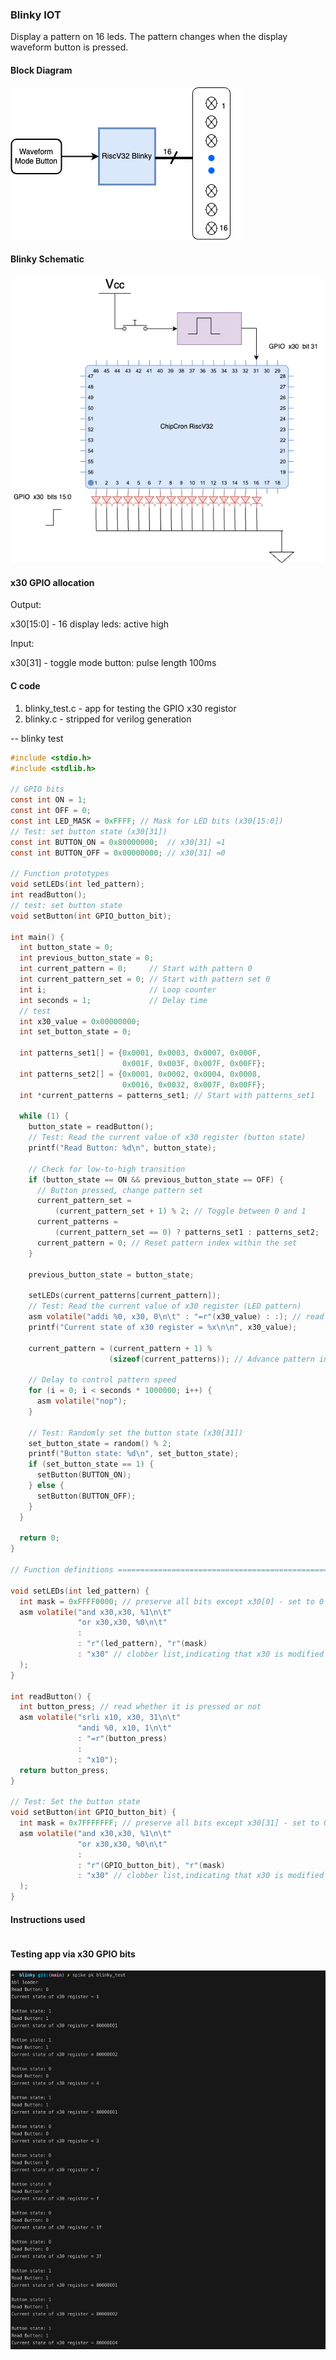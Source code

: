 ### Blinky IOT
Display a pattern on 16 leds. The pattern changes when the display waveform button is pressed.

#### Block Diagram
![image](../../images/blinky_bd.png)

#### Blinky Schematic
![image](../../images/riscv_blinky.png)

#### x30 GPIO allocation
Output:

x30[15:0] - 16 display leds: active high

Input:

x30[31] - toggle mode button: pulse length 100ms

#### C code
1. blinky_test.c - app for testing the GPIO x30 registor
1. blinky.c - stripped for verilog generation

-- blinky test
``` C
#include <stdio.h>
#include <stdlib.h>

// GPIO bits
const int ON = 1;
const int OFF = 0;
const int LED_MASK = 0xFFFF; // Mask for LED bits (x30[15:0])
// Test: set button state (x30[31])
const int BUTTON_ON = 0x80000000;  // x30[31] =1
const int BUTTON_OFF = 0x00000000; // x30[31] =0

// Function prototypes
void setLEDs(int led_pattern);
int readButton();
// test: set button state
void setButton(int GPIO_button_bit);

int main() {
  int button_state = 0;
  int previous_button_state = 0;
  int current_pattern = 0;     // Start with pattern 0
  int current_pattern_set = 0; // Start with pattern set 0
  int i;                       // Loop counter
  int seconds = 1;             // Delay time
  // test
  int x30_value = 0x00000000;
  int set_button_state = 0;

  int patterns_set1[] = {0x0001, 0x0003, 0x0007, 0x000F,
                         0x001F, 0x003F, 0x007F, 0x00FF};
  int patterns_set2[] = {0x0001, 0x0002, 0x0004, 0x0008,
                         0x0016, 0x0032, 0x007F, 0x00FF};
  int *current_patterns = patterns_set1; // Start with patterns_set1

  while (1) {
    button_state = readButton();
    // Test: Read the current value of x30 register (button state)
    printf("Read Button: %d\n", button_state);

    // Check for low-to-high transition
    if (button_state == ON && previous_button_state == OFF) {
      // Button pressed, change pattern set
      current_pattern_set =
          (current_pattern_set + 1) % 2; // Toggle between 0 and 1
      current_patterns =
          (current_pattern_set == 0) ? patterns_set1 : patterns_set2;
      current_pattern = 0; // Reset pattern index within the set
    }

    previous_button_state = button_state;

    setLEDs(current_patterns[current_pattern]);
    // Test: Read the current value of x30 register (LED pattern)
    asm volatile("addi %0, x30, 0\n\t" : "=r"(x30_value) : :); // read x30
    printf("Current state of x30 register = %x\n\n", x30_value);

    current_pattern = (current_pattern + 1) %
                      (sizeof(current_patterns)); // Advance pattern index

    // Delay to control pattern speed
    for (i = 0; i < seconds * 1000000; i++) {
      asm volatile("nop");
    }

    // Test: Randomly set the button state (x30[31])
    set_button_state = random() % 2;
    printf("Button state: %d\n", set_button_state);
    if (set_button_state == 1) {
      setButton(BUTTON_ON);
    } else {
      setButton(BUTTON_OFF);
    }
  }

  return 0;
}

// Function definitions =====================================================

void setLEDs(int led_pattern) {
  int mask = 0xFFFF0000; // preserve all bits except x30[0] - set to 0
  asm volatile("and x30,x30, %1\n\t"
               "or x30,x30, %0\n\t"
               :
               : "r"(led_pattern), "r"(mask)
               : "x30" // clobber list,indicating that x30 is modified
  );
}

int readButton() {
  int button_press; // read whether it is pressed or not
  asm volatile("srli x10, x30, 31\n\t"
               "andi %0, x10, 1\n\t"
               : "=r"(button_press)
               :
               : "x10");
  return button_press;
}

// Test: Set the button state
void setButton(int GPIO_button_bit) {
  int mask = 0x7FFFFFFF; // preserve all bits except x30[31] - set to 0
  asm volatile("and x30,x30, %1\n\t"
               "or x30,x30, %0\n\t"
               :
               : "r"(GPIO_button_bit), "r"(mask)
               : "x30" // clobber list,indicating that x30 is modified
  );
}

```

#### Instructions used
```
```
#### Testing app via x30 GPIO bits 
![image](../../images/blinky_test.png)
